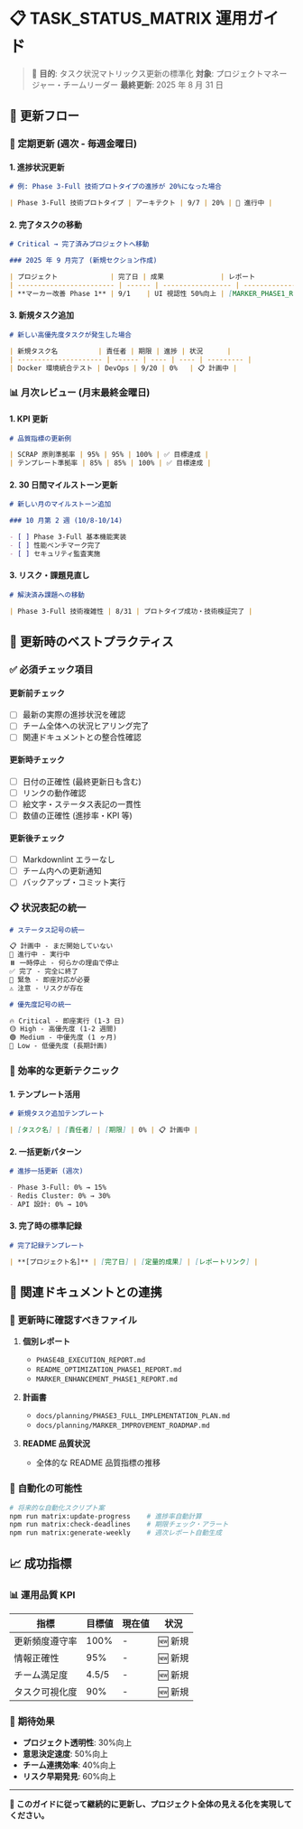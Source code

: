# 📋 TASK_STATUS_MATRIX 運用ガイド

> 🎯 **目的**: タスク状況マトリックス更新の標準化
> **対象**: プロジェクトマネージャー・チームリーダー
> **最終更新**: 2025 年 8 月 31 日

## 🔄 更新フロー

### 📅 定期更新 (週次 - 毎週金曜日)

#### 1. **進捗状況更新**

```markdown
# 例: Phase 3-Full 技術プロトタイプの進捗が 20%になった場合

| Phase 3-Full 技術プロトタイプ | アーキテクト | 9/7 | 20% | 🔄 進行中 |
```

#### 2. **完了タスクの移動**

```markdown
# Critical → 完了済みプロジェクトへ移動

### 2025 年 9 月完了 (新規セクション作成)

| プロジェクト             | 完了日 | 成果              | レポート                          |
| ------------------------ | ------ | ----------------- | --------------------------------- |
| **マーカー改善 Phase 1** | 9/1    | UI 視認性 50%向上 | [MARKER_PHASE1_REPORT.md](リンク) |
```

#### 3. **新規タスク追加**

```markdown
# 新しい高優先度タスクが発生した場合

| 新規タスク名          | 責任者 | 期限 | 進捗 | 状況      |
| --------------------- | ------ | ---- | ---- | --------- |
| Docker 環境統合テスト | DevOps | 9/20 | 0%   | 📋 計画中 |
```

### 📊 月次レビュー (月末最終金曜日)

#### 1. **KPI 更新**

```markdown
# 品質指標の更新例

| SCRAP 原則準拠率 | 95% | 95% | 100% | ✅ 目標達成 |
| テンプレート準拠率 | 85% | 85% | 100% | ✅ 目標達成 |
```

#### 2. **30 日間マイルストーン更新**

```markdown
# 新しい月のマイルストーン追加

### 10 月第 2 週 (10/8-10/14)

- [ ] Phase 3-Full 基本機能実装
- [ ] 性能ベンチマーク完了
- [ ] セキュリティ監査実施
```

#### 3. **リスク・課題見直し**

```markdown
# 解決済み課題への移動

| Phase 3-Full 技術複雑性 | 8/31 | プロトタイプ成功・技術検証完了 |
```

## 🎯 更新時のベストプラクティス

### ✅ **必須チェック項目**

#### 更新前チェック

- [ ] 最新の実際の進捗状況を確認
- [ ] チーム全体への状況ヒアリング完了
- [ ] 関連ドキュメントとの整合性確認

#### 更新時チェック

- [ ] 日付の正確性 (最終更新日も含む)
- [ ] リンクの動作確認
- [ ] 絵文字・ステータス表記の一貫性
- [ ] 数値の正確性 (進捗率・KPI 等)

#### 更新後チェック

- [ ] Markdownlint エラーなし
- [ ] チーム内への更新通知
- [ ] バックアップ・コミット実行

### 📋 **状況表記の統一**

```markdown
# ステータス記号の統一

📋 計画中 - まだ開始していない
🔄 進行中 - 実行中
⏸️ 一時停止 - 何らかの理由で停止
✅ 完了 - 完全に終了
🚨 緊急 - 即座対応が必要
⚠️ 注意 - リスクが存在

# 優先度記号の統一

🔥 Critical - 即座実行 (1-3 日)
🟡 High - 高優先度 (1-2 週間)
🟢 Medium - 中優先度 (1 ヶ月)
🔵 Low - 低優先度 (長期計画)
```

### 🚀 **効率的な更新テクニック**

#### 1. **テンプレート活用**

```markdown
# 新規タスク追加テンプレート

| [タスク名] | [責任者] | [期限] | 0% | 📋 計画中 |
```

#### 2. **一括更新パターン**

```markdown
# 進捗一括更新 (週次)

- Phase 3-Full: 0% → 15%
- Redis Cluster: 0% → 30%
- API 設計: 0% → 10%
```

#### 3. **完了時の標準記録**

```markdown
# 完了記録テンプレート

| **[プロジェクト名]** | [完了日] | [定量的成果] | [レポートリンク] |
```

## 🔗 関連ドキュメントとの連携

### 📄 **更新時に確認すべきファイル**

1. **個別レポート**

   - `PHASE4B_EXECUTION_REPORT.md`
   - `README_OPTIMIZATION_PHASE1_REPORT.md`
   - `MARKER_ENHANCEMENT_PHASE1_REPORT.md`

2. **計画書**

   - `docs/planning/PHASE3_FULL_IMPLEMENTATION_PLAN.md`
   - `docs/planning/MARKER_IMPROVEMENT_ROADMAP.md`

3. **README 品質状況**
   - 全体的な README 品質指標の推移

### 🔄 **自動化の可能性**

```bash
# 将来的な自動化スクリプト案
npm run matrix:update-progress    # 進捗率自動計算
npm run matrix:check-deadlines    # 期限チェック・アラート
npm run matrix:generate-weekly    # 週次レポート自動生成
```

## 📈 成功指標

### 📊 **運用品質 KPI**

| 指標           | 目標値 | 現在値 | 状況    |
| -------------- | ------ | ------ | ------- |
| 更新頻度遵守率 | 100%   | -      | 🆕 新規 |
| 情報正確性     | 95%    | -      | 🆕 新規 |
| チーム満足度   | 4.5/5  | -      | 🆕 新規 |
| タスク可視化度 | 90%    | -      | 🆕 新規 |

### 🎯 **期待効果**

- **プロジェクト透明性**: 30%向上
- **意思決定速度**: 50%向上
- **チーム連携効率**: 40%向上
- **リスク早期発見**: 60%向上

---

**📝 このガイドに従って継続的に更新し、プロジェクト全体の見える化を実現してください。**
